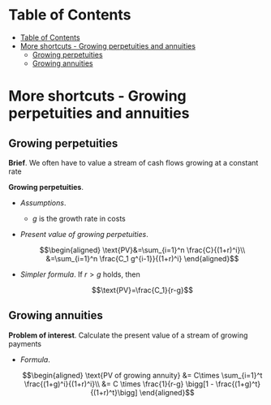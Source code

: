 <!-- TOC titleSize:1 tabSpaces:2 depthFrom:1 depthTo:6 withLinks:1 updateOnSave:1 orderedList:0 skip:0 title:1 charForUnorderedList:* -->
# Table of Contents
- [Table of Contents](#table-of-contents)
- [More shortcuts - Growing perpetuities and annuities](#more-shortcuts---growing-perpetuities-and-annuities)
  - [Growing perpetuities](#growing-perpetuities)
  - [Growing annuities](#growing-annuities)
<!-- /TOC -->

# More shortcuts - Growing perpetuities and annuities
## Growing perpetuities
**Brief**. We often have to value a stream of cash flows growing at a constant rate

**Growing perpetuities**.
* *Assumptions*.
    * $g$ is the growth rate in costs
* *Present value of growing perpetuities*.

    $$\begin{aligned}
    \text{PV}&=\sum_{i=1}^n \frac{C}{(1+r)^i}\\
    &=\sum_{i=1}^n \frac{C_1 g^{i-1}}{(1+r)^i}
    \end{aligned}$$

* *Simpler formula*. If $r > g$ holds, then

    $$\text{PV}=\frac{C_1}{r-g}$$

## Growing annuities
**Problem of interest**. Calculate the present value of a stream of growing payments
* *Formula*.

    $$\begin{aligned}
    \text{PV of growing annuity} &= C\times \sum_{i=1}^t \frac{(1+g)^i}{(1+r)^i}\\
    &= C \times \frac{1}{r-g} \bigg[1 - \frac{(1+g)^t}{(1+r)^t}\bigg]
    \end{aligned}$$
